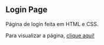 <h2>Login Page</h2>

<p>Página de login feita em HTML e CSS.</p>
<p>Para visualizar a página, <a href="https://mateusaraujo1.github.io/login-page-old/">clique aqui!</a></p>
